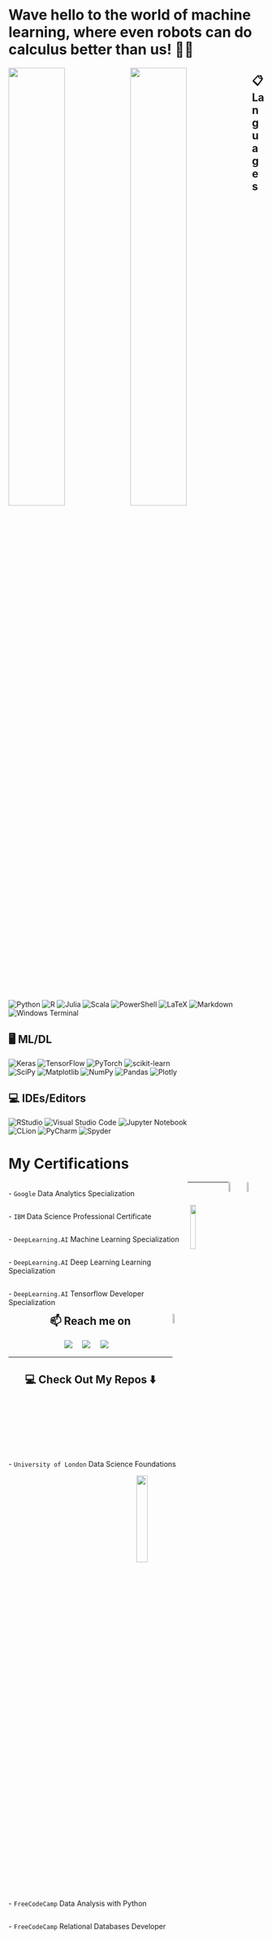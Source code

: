 # Wave hello to the world of machine learning, where even robots can do calculus better than us! 🤖🧮

<img align = "left" width = "47%" src = "https://github-readme-stats.vercel.app/api?username=Mephistopheles-0&show_icons=true&theme=radical"/>

<img align = "left" width = "47%" src = "https://github-readme-stats.vercel.app/api/top-langs/?username=Mephistopheles-0&layout=compact"/>

## 📋 Languages
![Python](https://img.shields.io/badge/python-3670A0?style=for-the-badge&logo=python&logoColor=ffdd54)
![R](https://img.shields.io/badge/r-%23276DC3.svg?style=for-the-badge&logo=r&logoColor=white)
![Julia](https://img.shields.io/badge/-Julia-9558B2?style=for-the-badge&logo=julia&logoColor=white)
![Scala](https://img.shields.io/badge/scala-%23DC322F.svg?style=for-the-badge&logo=scala&logoColor=white)
![PowerShell](https://img.shields.io/badge/PowerShell-%235391FE.svg?style=for-the-badge&logo=powershell&logoColor=white)
![LaTeX](https://img.shields.io/badge/latex-%23008080.svg?style=for-the-badge&logo=latex&logoColor=white)
![Markdown](https://img.shields.io/badge/markdown-%23000000.svg?style=for-the-badge&logo=markdown&logoColor=white)
![Windows Terminal](https://img.shields.io/badge/Windows%20Terminal-%234D4D4D.svg?style=for-the-badge&logo=windows-terminal&logoColor=white)


## 🖥️ ML/DL
![Keras](https://img.shields.io/badge/Keras-%23D00000.svg?style=for-the-badge&logo=Keras&logoColor=white)
![TensorFlow](https://img.shields.io/badge/TensorFlow-%23FF6F00.svg?style=for-the-badge&logo=TensorFlow&logoColor=white)
![PyTorch](https://img.shields.io/badge/PyTorch-%23EE4C2C.svg?style=for-the-badge&logo=PyTorch&logoColor=white)
![scikit-learn](https://img.shields.io/badge/scikit--learn-%23F7931E.svg?style=for-the-badge&logo=scikit-learn&logoColor=white)\
![SciPy](https://img.shields.io/badge/SciPy-%230C55A5.svg?style=for-the-badge&logo=scipy&logoColor=%white)
![Matplotlib](https://img.shields.io/badge/Matplotlib-%23ffffff.svg?style=for-the-badge&logo=Matplotlib&logoColor=black)
![NumPy](https://img.shields.io/badge/numpy-%23013243.svg?style=for-the-badge&logo=numpy&logoColor=white)
![Pandas](https://img.shields.io/badge/pandas-%23150458.svg?style=for-the-badge&logo=pandas&logoColor=white)
![Plotly](https://img.shields.io/badge/Plotly-%233F4F75.svg?style=for-the-badge&logo=plotly&logoColor=white)



## 💻 IDEs/Editors
![RStudio](https://img.shields.io/badge/RStudio-4285F4?style=for-the-badge&logo=rstudio&logoColor=white)
![Visual Studio Code](https://img.shields.io/badge/Visual%20Studio%20Code-0078d7.svg?style=for-the-badge&logo=visual-studio-code&logoColor=white)
![Jupyter Notebook](https://img.shields.io/badge/jupyter-%23FA0F00.svg?style=for-the-badge&logo=jupyter&logoColor=white)\
![CLion](https://img.shields.io/badge/CLion-black?style=for-the-badge&logo=clion&logoColor=white)
![PyCharm](https://img.shields.io/badge/pycharm-143?style=for-the-badge&logo=pycharm&logoColor=black&color=black&labelColor=green)
![Spyder](https://img.shields.io/badge/Spyder-838485?style=for-the-badge&logo=spyder%20ide&logoColor=maroon)


# My Certifications

<div>
  <img src="https://www.google.com/images/branding/googlelogo/1x/googlelogo_color_272x92dp.png" style="float:right; width:7%;">
  <p style="float:left; width:70%;"> - <code>Google</code> Data Analytics Specialization</p>
  <img src="https://www.betterbuys.com/wp-content/uploads/2015/07/IBM.png" style="float:right; width:7%;">
  <p style="float:left; width:70%;"> - <code>IBM</code> Data Science Professional Certificate</p>
  <img src="https://d3njjcbhbojbot.cloudfront.net/api/utilities/v1/imageproxy/http://coursera-university-assets.s3.amazonaws.com/67/dfedb83a7341b0927a05af4ebb1c14/LogoFiles_DeepLearning_Coursera_wide.png?auto=format%2Ccompress&dpr=1" style="float:right; width:15%;">
  <p style="float:left; width:70%;">  - <code>DeepLearning.AI</code> Machine Learning Specialization</p>
  <p style="float:left; width:70%;">  - <code>DeepLearning.AI</code> Deep Learning Learning Specialization</p>
  <p style="float:left; width:70%;">  - <code>DeepLearning.AI</code> Tensorflow Developer Specialization</p>
  <img src="https://www.denverprintingcompany.com/wp-content/uploads/2016/09/UofLondon_logo.png" style="float:right; width:7%;">
  <p style="float:left; width:70%;">  - <code>University of London</code> Data Science Foundations</p>
  <img src="https://www.nwoinnovation.ca/upload/images/freecodecamp-alternative-01.png" style="float:right; width:21%;">
  <p style="float:left; width:70%;">  - <code>FreeCodeCamp</code> Data Analysis with Python</p>
  <p style="float:left; width:70%;">  - <code>FreeCodeCamp</code> Relational Databases Developer</p>  
</div>

<hr>

<h2  align="center">📫 Reach me on</h2>
<p align="center">
  <a target="_blank"href="https://www.linkedin.com/in/ayoub-haida-38b43b246/"><img src="https://img.shields.io/badge/linkedin-%230077B5.svg?&style=for-the-badge&logo=linkedin&logoColor=white" /></a>&nbsp;&nbsp;&nbsp;&nbsp;
  <a target="_blank"href="https://twitter.com/oppenheimerrrr"><img src="https://img.shields.io/badge/twitter-%231DA1F2.svg?&style=for-the-badge&logo=twitter&logoColor=white" /></a>&nbsp;&nbsp;&nbsp;&nbsp;
  <a href="mailto:ayoub.haida369@gmail.com?subject=Hello%20Ileri,%20From%20Github"><img src="https://img.shields.io/badge/gmail-%23D14836.svg?&style=for-the-badge&logo=gmail&logoColor=white" /></a>&nbsp;&nbsp;&nbsp;&nbsp;
</p>

<hr>

<h2  align="center">💻 Check Out My Repos ⬇️ </h2>
